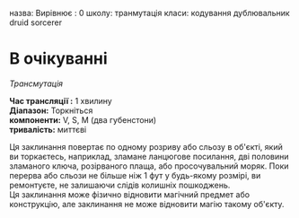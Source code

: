 назва: Вирівнює : 0 школу: транмутація класи: кодування дублювальник druid sorcerer

# В очікуванні
_Трансмутація_

**Час трансляції :** 1 хвилину    
**Діапазон:** Торкніться    
**компоненти:** V, S, М (два губенстони)    
**тривалість:** миттєві

Ця заклинання повертає по одному розриву або сльозу в об'єкті, який ви торкаєтесь, наприклад, зламане ланцюгове посилання, дві половини зламаного ключа, розірваного плаща, або просочувальний моряк. Поки перерва або сльози не більше ніж 1 фут у будь-якому розмірі, ви ремонтуєте, не залишаючи слідів колишніх пошкоджень.    
Ця заклинання може фізично відновити магічний предмет або конструкцію, але заклинання не може відновити магію такому об'єкту. 